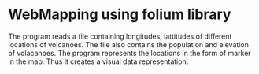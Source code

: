 # WebMapping using folium library
The program reads a file containing longitudes, lattitudes of different locations of volcanoes. The file also contains the population and elevation of volacanoes.
The program represents the locations in the form of marker in the map. Thus it creates a visual data representation.

